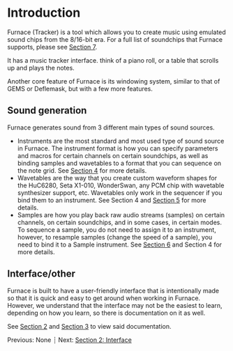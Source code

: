 # Introduction

Furnace (Tracker) is a tool which allows you to create music using emulated sound chips from the 8/16-bit era.
For a full list of soundchips that Furnace supports, please see [Section 7](https://github.com/tildearrow/furnace/blob/master/papers/doc/7-systems/README.md).

It has a music tracker interface. think of a piano roll, or a table that scrolls up and plays the notes.

Another core feature of Furnace is its windowing system, similar to that of GEMS or Deflemask, but with a few more features.

## Sound generation

Furnace generates sound from 3 different main types of sound sources.
 - Instruments are the most standard and most used type of sound source in Furnace.
The instrument format is how you can specify parameters and macros for certain channels on certain soundchips, as well as binding samples and wavetables to a format that you can sequence on the note grid.
See [Section 4](https://github.com/tildearrow/furnace/blob/master/papers/doc/4-instrument/README.md) for more details.
 - Wavetables are the way that you create custom waveform shapes for the HuC6280, Seta X1-010, WonderSwan, any PCM chip with wavetable synthesizer support, etc.
Wavetables only work in the sequencer if you bind them to an instrument. See Section 4 and [Section 5](https://github.com/tildearrow/furnace/blob/master/papers/doc/5-wave/README.md) for more details.
 - Samples are how you play back raw audio streams (samples) on certain channels, on certain soundchips, and in some cases, in certain modes.
To sequence a sample, you do not need to assign it to an instrument, however, to resample samples (change the speed of a sample), you need to bind it to a Sample instrument.
See [Section 6](https://github.com/tildearrow/furnace/blob/master/papers/doc/6-sample/README.md) and Section 4 for more details.

## Interface/other

Furnace is built to have a user-friendly interface that is intentionally made so that it is quick and easy to get around when working in Furnace.
However, we understand that the interface may not be the easiest to learn, depending on how you learn, so there is documentation on it as well.

See [Section 2](https://github.com/tildearrow/furnace/blob/master/papers/doc/2-interface/README.md) and [Section 3](https://github.com/tildearrow/furnace/blob/master/papers/doc/3-pattern/README.md) to view said documentation.

Previous: None ┊ Next: [Section 2: Interface](https://github.com/tildearrow/furnace/blob/master/papers/doc/2-interface/README.md)
